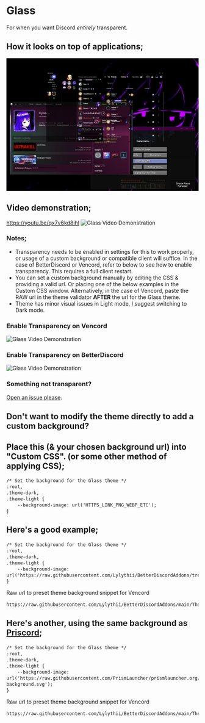 # Glass
For when you want Discord *entirely* transparent.
## How it looks on top of applications;
![Glass](https://raw.githubusercontent.com/Lylythii/BetterDiscordAddons/main/Themes/Glass/glass.png)
## Video demonstration;
https://youtu.be/qx7v6kd8ihI
![Glass Video Demonstration](https://raw.githubusercontent.com/Lylythii/BetterDiscordAddons/main/Themes/Glass/preview.webp)

### Notes;
- Transparency needs to be enabled in settings for this to work properly, or usage of a custom background or compatible client will suffice. In the case of BetterDiscord or Vencord, refer to below to see how to enable transparency. This requires a full client restart.
- You can set a custom background manually by editing the CSS & providing a valid url. Or placing one of the below examples in the Custom CSS window. Alternatively, in the case of Vencord, paste the RAW url in the theme validator **AFTER** the url for the Glass theme.
- Theme has minor visual issues in Light mode, I suggest switching to Dark mode.

### Enable Transparency on Vencord
![Glass Video Demonstration](https://raw.githubusercontent.com/Lylythii/BetterDiscordAddons/main/Themes/Glass/vencord-transparency.webp)

### Enable Transparency on BetterDiscord
![Glass Video Demonstration](https://raw.githubusercontent.com/Lylythii/BetterDiscordAddons/main/Themes/Glass/betterdiscord-transparency.webp)

### Something not transparent?
[Open an issue please](https://github.com/Lylythii/BetterDiscordAddons/issues/new).

## Don't want to modify the theme directly to add a custom background?
## Place this (& your chosen background url) into "Custom CSS". (or some other method of applying CSS);
```
/* Set the background for the Glass theme */
:root,
.theme-dark,
.theme-light {
	--background-image: url('HTTPS_LINK_PNG_WEBP_ETC');
}
```

## Here's a good example;
```
/* Set the background for the Glass theme */
:root,
.theme-dark,
.theme-light {
	--background-image: url('https://raw.githubusercontent.com/Lylythii/BetterDiscordAddons/tree/main/Themes/Glass/background.png');
}
```
Raw url to preset theme background snippet for Vencord
```
https://raw.githubusercontent.com/Lylythii/BetterDiscordAddons/main/Themes/Glass/css_snippets/misc_example.css
```

## Here's another, using the same background as [Priscord](https://github.com/Lylythii/BetterDiscordAddons/tree/main/Priscord);
```
/* Set the background for the Glass theme */
:root,
.theme-dark,
.theme-light {
	--background-image: url('https://raw.githubusercontent.com/PrismLauncher/prismlauncher.org/40d89d06ae90c7cbef18b06f52fd9a4c30c61db8/src/img/background/prism-background.svg');
}
```
Raw url to preset theme background snippet for Vencord
```
https://raw.githubusercontent.com/Lylythii/BetterDiscordAddons/main/Themes/Glass/css_snippets/priscord_background.css
```
